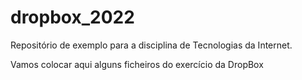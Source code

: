 # dropbox_2022

Repositório de exemplo para a disciplina de Tecnologias da Internet.

Vamos colocar aqui alguns ficheiros do exercício da DropBox
